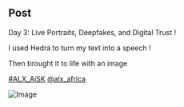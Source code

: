 ## Post

Day 3: Live Portraits, Deepfakes, and Digital Trust !

I used Hedra to turn my text into a speech !

Then brought it to life with an image

[#ALX_AiSK](https://x.com/hashtag/ALX_AiSK?src=hashtag_click) [@alx_africa](https://x.com/alx_africa)

![Image](https://pbs.twimg.com/media/GpT8P8ObYAAJIGK?format=jpg&name=small)
